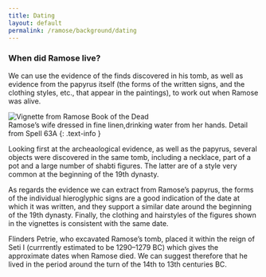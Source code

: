 ```yaml
---
title: Dating
layout: default
permalink: /ramose/background/dating
---
```

### When did Ramose live?

We can use the evidence of the finds discovered in his tomb, as well as evidence from the papyrus itself (the forms of the written signs, and the clothing styles, etc., that appear in the paintings), to work out when Ramose was alive.

![Vignette from Ramose Book of the Dead]({{site.baseurl}}/images/papyrus/wife.jpg)  
Ramose’s wife dressed in fine linen,drinking water from her hands. Detail from Spell 63A
{: .text-info }

Looking first at the archeaological evidence, as well as the papyrus, several objects were discovered in the same tomb, including a necklace, part of a pot and a large number of shabti figures. The latter are of a style very common at the beginning of the 19th dynasty.

As regards the evidence we can extract from Ramose’s papyrus, the forms of the individual hieroglyphic signs are a good indication of the date at which it was written, and they support a similar date around the beginning of the 19th dynasty. Finally, the clothing and hairstyles of the figures shown in the vignettes is consistent with the same date.

Flinders Petrie, who excavated Ramose’s tomb, placed it within the reign of Seti I (currrently estimated to be 1290–1279 BC) which gives the approximate dates when Ramose died. We can suggest therefore that he lived in the period around the turn of the 14th to 13th centuries BC.
